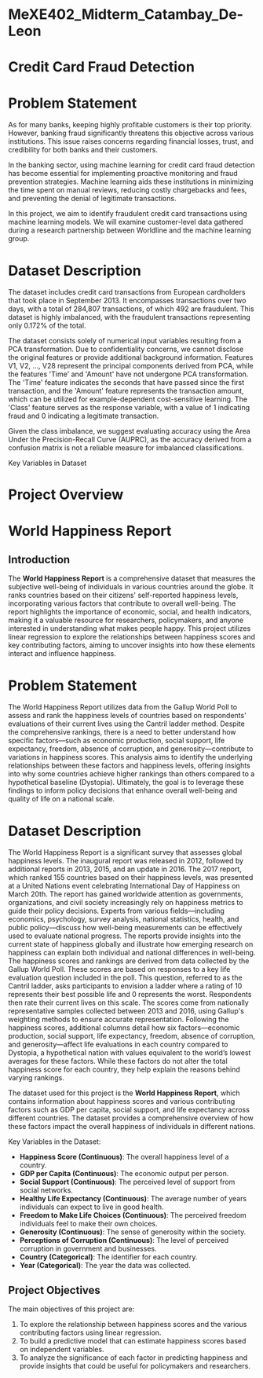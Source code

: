 # MeXE402_Midterm_Catambay_De-Leon
# Credit Card Fraud Detection
# Problem Statement
As for many banks, keeping highly profitable customers is their top priority. However, banking fraud significantly threatens this objective across various institutions. This issue raises concerns regarding financial losses, trust, and credibility for both banks and their customers.

In the banking sector, using machine learning for credit card fraud detection has become essential for implementing proactive monitoring and fraud prevention strategies. Machine learning aids these institutions in minimizing the time spent on manual reviews, reducing costly chargebacks and fees, and preventing the denial of legitimate transactions.

In this project, we aim to identify fraudulent credit card transactions using machine learning models. We will examine customer-level data gathered during a research partnership between Worldline and the machine learning group.

# Dataset Description
The dataset includes credit card transactions from European cardholders that took place in September 2013. It encompasses transactions over two days, with a total of 284,807 transactions, of which 492 are fraudulent. This dataset is highly imbalanced, with the fraudulent transactions representing only 0.172% of the total.

The dataset consists solely of numerical input variables resulting from a PCA transformation. Due to confidentiality concerns, we cannot disclose the original features or provide additional background information. Features V1, V2, ..., V28 represent the principal components derived from PCA, while the features 'Time' and 'Amount' have not undergone PCA transformation. The 'Time' feature indicates the seconds that have passed since the first transaction, and the 'Amount' feature represents the transaction amount, which can be utilized for example-dependent cost-sensitive learning. The 'Class' feature serves as the response variable, with a value of 1 indicating fraud and 0 indicating a legitimate transaction.

Given the class imbalance, we suggest evaluating accuracy using the Area Under the Precision-Recall Curve (AUPRC), as the accuracy derived from a confusion matrix is not a reliable measure for imbalanced classifications.

Key Variables in Dataset

# Project Overview


# World Happiness Report
## Introduction
The **World Happiness Report** is a comprehensive dataset that measures the subjective well-being of individuals in various countries around the globe. It ranks countries based on their citizens' self-reported happiness levels, incorporating various factors that contribute to overall well-being. The report highlights the importance of economic, social, and health indicators, making it a valuable resource for researchers, policymakers, and anyone interested in understanding what makes people happy. This project utilizes linear regression to explore the relationships between happiness scores and key contributing factors, aiming to uncover insights into how these elements interact and influence happiness.

# Problem Statement
The World Happiness Report utilizes data from the Gallup World Poll to assess and rank the happiness levels of countries based on respondents' evaluations of their current lives using the Cantril ladder method. Despite the comprehensive rankings, there is a need to better understand how specific factors—such as economic production, social support, life expectancy, freedom, absence of corruption, and generosity—contribute to variations in happiness scores. This analysis aims to identify the underlying relationships between these factors and happiness levels, offering insights into why some countries achieve higher rankings than others compared to a hypothetical baseline (Dystopia). Ultimately, the goal is to leverage these findings to inform policy decisions that enhance overall well-being and quality of life on a national scale.

# Dataset Description
The World Happiness Report is a significant survey that assesses global happiness levels. The inaugural report was released in 2012, followed by additional reports in 2013, 2015, and an update in 2016. The 2017 report, which ranked 155 countries based on their happiness levels, was presented at a United Nations event celebrating International Day of Happiness on March 20th. The report has gained worldwide attention as governments, organizations, and civil society increasingly rely on happiness metrics to guide their policy decisions. Experts from various fields—including economics, psychology, survey analysis, national statistics, health, and public policy—discuss how well-being measurements can be effectively used to evaluate national progress. The reports provide insights into the current state of happiness globally and illustrate how emerging research on happiness can explain both individual and national differences in well-being. The happiness scores and rankings are derived from data collected by the Gallup World Poll. These scores are based on responses to a key life evaluation question included in the poll. This question, referred to as the Cantril ladder, asks participants to envision a ladder where a rating of 10 represents their best possible life and 0 represents the worst. Respondents then rate their current lives on this scale. The scores come from nationally representative samples collected between 2013 and 2016, using Gallup's weighting methods to ensure accurate representation. Following the happiness scores, additional columns detail how six factors—economic production, social support, life expectancy, freedom, absence of corruption, and generosity—affect life evaluations in each country compared to Dystopia, a hypothetical nation with values equivalent to the world’s lowest averages for these factors. While these factors do not alter the total happiness score for each country, they help explain the reasons behind varying rankings.

The dataset used for this project is the **World Happiness Report**, which contains information about happiness scores and various contributing factors such as GDP per capita, social support, and life expectancy across different countries. The dataset provides a comprehensive overview of how these factors impact the overall happiness of individuals in different nations.

Key Variables in the Dataset:
- **Happiness Score (Continuous)**: The overall happiness level of a country.
- **GDP per Capita (Continuous)**: The economic output per person.
- **Social Support (Continuous)**: The perceived level of support from social networks.
- **Healthy Life Expectancy (Continuous)**: The average number of years individuals can expect to live in good health.
- **Freedom to Make Life Choices (Continuous)**: The perceived freedom individuals feel to make their own choices.
- **Generosity (Continuous)**: The sense of generosity within the society.
- **Perceptions of Corruption (Continuous)**: The level of perceived corruption in government and businesses.
- **Country (Categorical)**: The identifier for each country.
- **Year (Categorical)**: The year the data was collected.

## Project Objectives
The main objectives of this project are:
1. To explore the relationship between happiness scores and the various contributing factors using linear regression.
2. To build a predictive model that can estimate happiness scores based on independent variables.
3. To analyze the significance of each factor in predicting happiness and provide insights that could be useful for policymakers and researchers.

